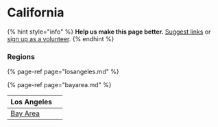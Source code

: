 # California

{% hint style="info" %}
**Help us make this page better.** [Suggest links](https://docs.google.com/document/d/1sYjXiZYRfY-mcA-YtUrxgn6fXo8juGV32cwigM4UdRI/edit?usp=sharing) or [sign up as a volunteer](https://www.facebook.com/groups/coronawhatnow).
{% endhint %}

### Regions

{% page-ref page="losangeles.md" %}

{% page-ref page="bayarea.md" %}



| Los Angeles |  |
| :--- | :--- |
| [Bay Area](bayarea.md) |  |

